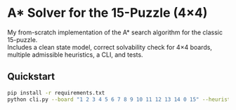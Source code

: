 # A* Solver for the 15-Puzzle (4×4)

My from-scratch implementation of the A* search algorithm for the classic 15-puzzle.  
Includes a clean state model, correct solvability check for 4×4 boards, multiple admissible heuristics, a CLI, and tests.

## Quickstart
```bash
pip install -r requirements.txt
python cli.py --board "1 2 3 4 5 6 7 8 9 10 11 12 13 14 0 15" --heuristic linear_conflict
